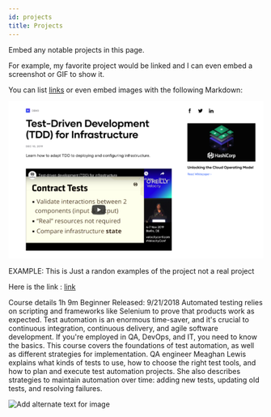 ```yaml
---
id: projects
title: Projects
---
```


Embed any notable projects in this page.

For example, my favorite project would be linked and I can even embed
a screenshot or GIF to show it.

You can list [links](https://www.hashicorp.com/resources/test-driven-development-tdd-for-infrastructure)
or even embed images with the following Markdown:

![Add alternate text for image](./assets/rosemary.png)


EXAMPLE: This is Just a randon examples of the project not a real project

Here is the link : [link](https://www.linkedin.com/learning/test-automation-foundations/build-a-foundation-of-test-automation?autoAdvance=true&autoSkip=false&autoplay=true&resume=true&u=56744281)

Course details
1h 9m
Beginner
Released: 9/21/2018
Automated testing relies on scripting and frameworks like Selenium to prove that products work as expected. Test automation is an enormous time-saver, and it's crucial to continuous integration, continuous delivery, and agile software development. If you're employed in QA, DevOps, and IT, you need to know the basics. This course covers the foundations of test automation, as well as different strategies for implementation. QA engineer Meaghan Lewis explains what kinds of tests to use, how to choose the right test tools, and how to plan and execute test automation projects. She also describes strategies to maintain automation over time: adding new tests, updating old tests, and resolving failures.

![Add alternate text for image](./assert/Capture.png)
